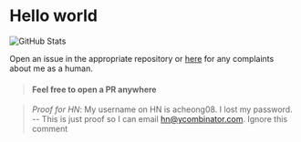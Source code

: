# Hello world
![GitHub Stats](https://github-readme-stats.vercel.app/api?username=acheong08&title_color=9925be&text_color=2596be&bg_color=041014)

Open an issue in the appropriate repository or [here](https://github.com/acheong08/acheong08/issues/new) for any complaints about me as a human. 

> #### Feel free to open a PR anywhere


> *Proof for HN*: My username on HN is acheong08. I lost my password. -- This is just proof so I can email hn@ycombinator.com. Ignore this comment
